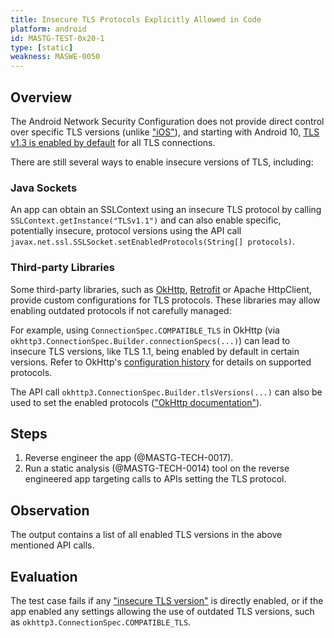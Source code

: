 ```yaml
---
title: Insecure TLS Protocols Explicitly Allowed in Code
platform: android
id: MASTG-TEST-0x20-1
type: [static]
weakness: MASWE-0050
---
```


## Overview

The Android Network Security Configuration does not provide direct control over specific TLS versions (unlike ["iOS"](https://developer.apple.com/documentation/bundleresources/information_property_list/nsexceptionminimumtlsversion)), and starting with Android 10, [TLS v1.3 is enabled by default](https://developer.android.com/privacy-and-security/security-ssl#Updates%20to%20SSL) for all TLS connections.

There are still several ways to enable insecure versions of TLS, including:

### Java Sockets

An app can obtain an SSLContext using an insecure TLS protocol by calling `SSLContext.getInstance("TLSv1.1")` and can also enable specific, potentially insecure, protocol versions using the API call `javax.net.ssl.SSLSocket.setEnabledProtocols(String[] protocols)`.

### Third-party Libraries

Some third-party libraries, such as [OkHttp](https://square.github.io/okhttp/), [Retrofit](https://square.github.io/retrofit/) or Apache HttpClient, provide custom configurations for TLS protocols. These libraries may allow enabling outdated protocols if not carefully managed:

For example, using `ConnectionSpec.COMPATIBLE_TLS` in OkHttp (via `okhttp3.ConnectionSpec.Builder.connectionSpecs(...)`) can lead to insecure TLS versions, like TLS 1.1, being enabled by default in certain versions. Refer to OkHttp's [configuration history](https://square.github.io/okhttp/security/tls_configuration_history/) for details on supported protocols.

The API call `okhttp3.ConnectionSpec.Builder.tlsVersions(...)` can also be used to set the enabled protocols (["OkHttp documentation"](https://square.github.io/okhttp/features/https/)).

## Steps

1. Reverse engineer the app (@MASTG-TECH-0017).
2. Run a static analysis (@MASTG-TECH-0014) tool on the reverse engineered app targeting calls to APIs setting the TLS protocol.

## Observation

The output contains a list of all enabled TLS versions in the above mentioned API calls.

## Evaluation

The test case fails if any ["insecure TLS version"](https://mas.owasp.org/MASTG/0x04f-Testing-Network-Communication/#recommended-tls-settings) is directly enabled, or if the app enabled any settings allowing the use of outdated TLS versions, such as `okhttp3.ConnectionSpec.COMPATIBLE_TLS`.
